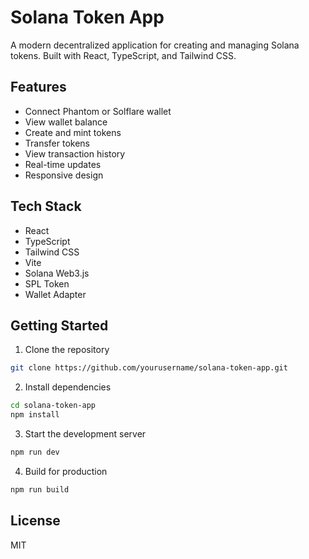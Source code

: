 # Solana Token App

A modern decentralized application for creating and managing Solana tokens. Built with React, TypeScript, and Tailwind CSS.

## Features

- Connect Phantom or Solflare wallet
- View wallet balance
- Create and mint tokens
- Transfer tokens
- View transaction history
- Real-time updates
- Responsive design

## Tech Stack

- React
- TypeScript
- Tailwind CSS
- Vite
- Solana Web3.js
- SPL Token
- Wallet Adapter

## Getting Started

1. Clone the repository
```bash
git clone https://github.com/yourusername/solana-token-app.git
```

2. Install dependencies
```bash
cd solana-token-app
npm install
```

3. Start the development server
```bash
npm run dev
```

4. Build for production
```bash
npm run build
```

## License

MIT